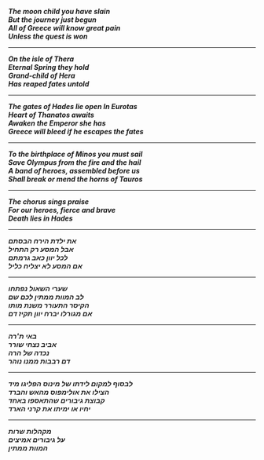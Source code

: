 
***The moon child you have slain*** <br>
***But the journey just begun***  <br>
***All of Greece will know great pain*** <br>
***Unless the quest is won*** <br>

----------
***On the isle of Thera*** <br>
***Eternal Spring they hold*** <br>
***Grand-child of Hera*** <br>
***Has reaped fates untold*** <br>

----

***The gates of Hades lie open In Eurotas*** <br>
***Heart of Thanatos awaits*** <br>
***Awaken the Emperor she has*** <br>
***Greece will bleed if he escapes the fates*** <br>

-------

***To the birthplace of Minos you must sail*** <br>
***Save Olympus from the fire and the hail*** <br>
***A band of heroes, assembled before us*** <br>
***Shall break or mend the horns of Tauros*** <br>

--------

***The chorus sings praise*** <br>
***For our heroes, fierce and brave*** <br>
***Death lies in Hades*** <br>

-------

***את ילדת הירח הבסתם*** <br>
***אבל המסע רק התחיל*** <br>
***לכל יוון כאב גרמתם*** <br>
***אם המסע לא יצליח כליל*** <br>

-------

***שערי השאול נפתחו*** <br>
***לב המוות ממתין לכם שם*** <br>
***הקיסר התעורר משנת מותו*** <br>
***אם מגורלו יברח יוון תקיז דם*** <br>

-------

***באי ת'רה***<br>
***אביב נצחי שורר***<br>
***נכדה של הרה***<br>
***דם רבבות ממנו נוהר***<br>

-----

***לבסוף למקום לידתו של מינוס הפליגו מיד*** <br>
***הצילו את אולימפוס מהאש והברד*** <br>
***קבוצת גיבורים שהתאספו באחד*** <br>
***יחיו או ימיתו את קרני הארד*** <br>

-----

***מקהלות שרות***<br>
***על גיבורים אמיצים***<br>
***המוות ממתין***<br>